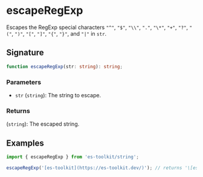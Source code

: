 # escapeRegExp

Escapes the RegExp special characters `"^"`, `"$"`, `"\\"`, `"."`, `"\*"`, `"+"`, `"?"`, `"("`, `")"`, `"["`, `"]"`, `"{"`, `"}"`, and `"|"` in `str`.

## Signature

```typescript
function escapeRegExp(str: string): string;
```

### Parameters

- `str` (`string`): The string to escape.

### Returns

(`string`): The escaped string.

## Examples

```typescript
import { escapeRegExp } from 'es-toolkit/string';

escapeRegExp('[es-toolkit](https://es-toolkit.dev/)'); // returns '\[es-toolkit\]\(https://es-toolkit\.slash\.page/\)'
```
